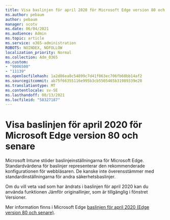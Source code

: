 ```yaml
---
title: Visa baslinjen för april 2020 för Microsoft Edge version 80 och senare
ms.author: pebaum
author: pebaum
manager: scotv
ms.date: 06/04/2021
ms.audience: Admin
ms.topic: article
ms.service: o365-administration
ROBOTS: NOINDEX, NOFOLLOW
localization_priority: Normal
ms.collection: Adm_O365
ms.custom:
- "9006500"
- "11139"
ms.openlocfilehash: 1a2d86ea8c54899c7d41f063ec706fb60bb14af2
ms.sourcegitcommit: ab75f66355116e995b3cb5505465b31989339e28
ms.translationtype: MT
ms.contentlocale: sv-SE
ms.lasthandoff: 08/13/2021
ms.locfileid: "58327187"
---
```

# <a name="view-the-april-2020-baseline-for-microsoft-edge-versions-80-and-later"></a>Visa baslinjen för april 2020 för Microsoft Edge version 80 och senare

Microsoft Intune stöder baslinjeinställningarna för Microsoft Edge. Standardvärdena för baslinjer representerar den rekommenderade konfigurationen för webbläsaren. De kanske inte överensstämmer med standardinställningarna för andra säkerhetsbaslinjer.

Om du vill veta vad som har ändrats i baslinjen för april 2020 kan du använda funktionen Jämför originallinjer, som är tillgänglig i fönstret Versioner.

Mer information finns i Microsoft Edge [baslinjen för april 2020 (Edge version 80 och senare)](https://docs.microsoft.com/mem/intune/protect/security-baseline-settings-edge?pivots=edge-april-2020).